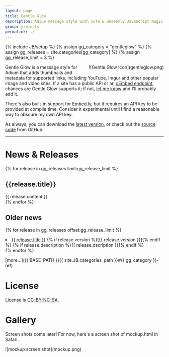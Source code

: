 ```yaml
---
layout: page
title: Gentle Glow
description: Adium message style with cute & unseemly JavaScript magic. It's a thing.
group: projects
permalink: ./
---
```

{% include JB/setup %}
{% assign gg_category = "gentleglow" %}
{% assign gg_releases = site.categories[gg_category] %}
{% assign gg_release_limit = 3 %}

<div style="float: right; margin: 0 0 1em 1em" markdown="yes">
  ![Gentle Glow Icon](gentleglow.png)
</div>

Gentle Glow is a message style for Adium that adds thumbnails and metadata for supported links, including YouTube, Imgur and other popular image and video sites. If a site has a public API or an [oEmbed endpoint][oembed], chances are Gentle Glow supports it; if not, [let me know][issues] and I'll probably add it.

There's also built-in support for [Embed.ly][embedly], but it requires an API key to be provided at compile time. Consider it experimental until I find a reasonable way to obscure my own API key.

As always, you can download the [latest version][download], or check out the [source code][source] from GitHub.

---
# News & Releases

{% for release in gg_releases limit:gg_release_limit %}
  <h2>{{release.title}}</h2>
  <article>
    {{ release.content }}
  </article>
{% endfor %}

## Older news
{% for release in gg_releases offset:gg_release_limit %}
  <li>
    <a href="{{ release.url }}">{{ release.title }}</a>
    {% if release.version %}[{{ release.version }}]{% endif %}
    {% if release.description %}{{ release.dscription }}{% endif %}
  </li>
{% endfor %}
  
[more…]({{ BASE_PATH }}{{ site.JB.categories_path }}#{{ gg_category }}-ref)

# License
License is [CC-BY-NC-SA][].

# Gallery
Screen shots come later! For now, here's a screen shot of mockup.html in Safari.

<div class="gallery" markdown="yes">
  ![mockup screen shot](mockup.png)
</div>


[download]: http://goo.gl/dbE1E
[issues]: https://github.com/erisdiscord/adium-gentleglow/issues
[source]: https://github.com/erisdiscord/adium-gentleglow

[cc-by-nc-sa]: http://creativecommons.org/licenses/by-nc-sa/3.0/
[embedly]: http://embed.ly/
[oembed]: http://www.oembed.com/

